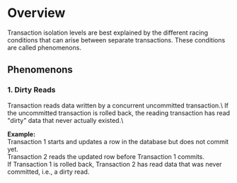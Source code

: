 # Overview
Transaction isolation levels are best explained by the
different racing conditions that can arise between separate transactions.
These conditions are called phenomenons.

## Phenomenons
### 1. Dirty Reads
Transaction reads data written by a concurrent uncommitted transaction.\ 
If the uncommitted transaction is rolled back, the reading transaction has read "dirty" data that never actually existed.\

**Example:**\
Transaction 1 starts and updates a row in the database but does not commit yet.\
Transaction 2 reads the updated row before Transaction 1 commits.\
If Transaction 1 is rolled back, Transaction 2 has read data that was never committed, i.e., a dirty read.
